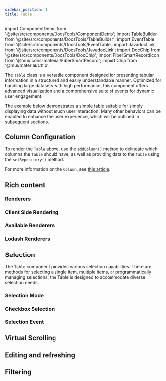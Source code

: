 ```yaml
---
sidebar_position: 1
title: Table
---
```


import ComponentDemo from '@site/src/components/DocsTools/ComponentDemo';
import TableBuilder from '@site/src/components/DocsTools/TableBuilder';
import EventTable from '@site/src/components/DocsTools/EventTable';
import JavadocLink from '@site/src/components/DocsTools/JavadocLink';
import DocChip from '@site/src/components/DocsTools/DocChip';
import FiberSmartRecordIcon from '@mui/icons-material/FiberSmartRecord';
import Chip from '@mui/material/Chip';

<DocChip tooltipText="This component will render with a shadow DOM, an API built into the browser that facilitates encapsulation." label="Shadow" component="a" href="../glossary#shadow-dom" target="_blank" clickable={true} iconName="shadow" />

<DocChip tooltipText="The name of the web component that will render in the DOM." label="dwc-table" clickable={false} iconName='code'/>

<JavadocLink type="engine" location="org/dwcj/component/button/Button" top='true'/>

The `Table` class is a versatile component designed for presenting tabular information in a structured and easily understandable manner. Optimized for handling large datasets with high performance, this component offers advanced visualization and a comprehensive suite of events for dynamic user engagement.

The example below demonstrates a simple table suitable for simply displaying data without much user interaction. Many other behaviors can be enabled to enhance the user experience, which will be outlined in subsequent sections.


<ComponentDemo 
path='https://eu.bbx.kitchen/webapp/controlsamples?class=addondemos.tabledemos.TableBasic' 
javaE='https://raw.githubusercontent.com/DwcJava/ControlSamples/main/src/main/java/addondemos/tabledemos/TableBasic.java'
height='600px'
/>


## Column Configuration

To render the `Table` above, use the `addColumn()` method to delineate which columns the `Table` should have, as well as providing data to the `Table` using the `setRepository()` method.

For more information on the `Column`, see [this article](./table_columns.md).

## Rich content

### Renderers

### Client Side Rendering

### Available Renderers

### Lodash Renderers

## Selection

The `Table` component provides various selection capabilities. There are methods for selecting a single item, multiple items, or programmatically managing selections, the Table is designed to accommodate diverse selection needs.
### Selection Mode
### Checkbox Selection
### Selection Event

## Virtual Scrolling

## Editing and refreshing

## Filtering

